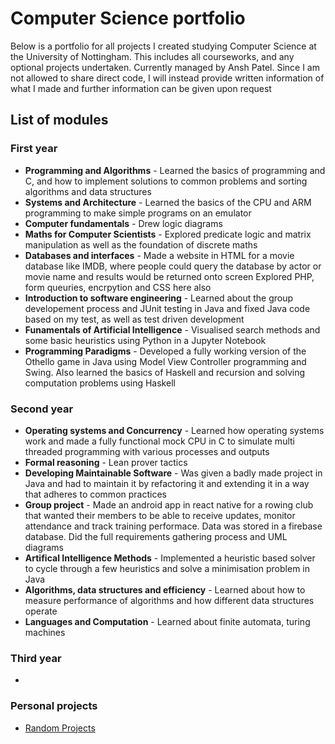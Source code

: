 # Computer Science portfolio
Below is a portfolio for all projects I created studying Computer Science at the University of Nottingham. This includes all courseworks, and any optional projects undertaken. Currently managed by Ansh Patel. Since I am not allowed to share direct code, I will instead provide written information of what I made and further information can be given upon request
## List of modules
### First year
 - **Programming and Algorithms** - Learned the basics of programming and C, and how to implement solutions to common problems and sorting algorithms and data structures
 - **Systems and Architecture** - Learned the basics of the CPU and ARM programming to make simple programs on an emulator
 - **Computer fundamentals** - Drew logic diagrams 
 - **Maths for Computer Scientists** - Explored predicate logic and matrix manipulation as well as the foundation of discrete maths
 - **Databases and interfaces** - Made a website in HTML for a movie database like IMDB, where people could query the database by actor or movie name and results would be returned onto screen Explored PHP, form queuries, encrpytion and CSS here also
 - **Introduction to software engineering** - Learned about the group developement process and JUnit testing in Java and fixed Java code based on my test, as well as test driven development
 - **Funamentals of Artificial Intelligence** - Visualised search methods and some basic heuristics using Python in a Jupyter Notebook 
 - **Programming Paradigms** - Developed a fully working version of the Othello game in Java using Model View Controller programming and Swing. Also learned the basics of Haskell and recursion and solving computation problems using Haskell

### Second year
 - **Operating systems and Concurrency** - Learned how operating systems work and made a fully functional mock CPU in C to simulate multi threaded programming with various processes and outputs
 - **Formal reasoning** - Lean prover tactics
 - **Developing Maintainable Software** - Was given a badly made project in Java and had to maintain it by refactoring it and extending it in a way that adheres to common practices
 - **Group project** - Made an android app in react native for a rowing club that wanted their members to be able to receive updates, monitor attendance and track training performace. Data was stored in a firebase database. Did the full requirements gathering process and UML diagrams
 - **Artifical Intelligence Methods** - Implemented a heuristic based solver to cycle through a few heuristics and solve a minimisation problem in Java
 - **Algorithms, data structures and efficiency** - Learned about how to measure performance of algorithms and how different data structures operate
 - **Languages and Computation** - Learned about finite automata, turing machines

### Third year
 -



### Personal projects
 - [Random Projects](Docs/randomprojects.md)

 



